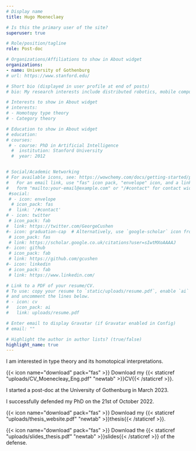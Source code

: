 ```yaml
---
# Display name
title: Hugo Moeneclaey

# Is this the primary user of the site?
superuser: true

# Role/position/tagline
role: Post-doc

# Organizations/Affiliations to show in About widget
organizations:
- name: University of Gothenburg
# url: https://www.stanford.edu/

# Short bio (displayed in user profile at end of posts)
# bio: My research interests include distributed robotics, mobile computing and programmable matter.

# Interests to show in About widget
# interests:
# - Homotopy type theory
# - Category theory 

# Education to show in About widget
# education:
# courses:
 # - course: PhD in Artificial Intelligence
  #  institution: Stanford University
  #  year: 2012


# Social/Academic Networking
# For available icons, see: https://wowchemy.com/docs/getting-started/page-builder/#icons
#   For an email link, use "fas" icon pack, "envelope" icon, and a link in the
#   form "mailto:your-email@example.com" or "/#contact" for contact widget.
 #social:
 # - icon: envelope
  # icon_pack: fas
 #  link: '/#contact'
# - icon: twitter
 # icon_pack: fab
#  link: https://twitter.com/GeorgeCushen
#- icon: graduation-cap  # Alternatively, use `google-scholar` icon from `ai` icon pack
 # icon_pack: fas
 # link: https://scholar.google.co.uk/citations?user=sIwtMXoAAAAJ
#- icon: github
 # icon_pack: fab
 # link: https://github.com/gcushen
#- icon: linkedin
 # icon_pack: fab
 # link: https://www.linkedin.com/

# Link to a PDF of your resume/CV.
# To use: copy your resume to `static/uploads/resume.pdf`, enable `ai` icons in `params.toml`, 
# and uncomment the lines below.
# - icon: cv
#   icon_pack: ai
#   link: uploads/resume.pdf

# Enter email to display Gravatar (if Gravatar enabled in Config)
# email: ""

# Highlight the author in author lists? (true/false)
highlight_name: true
---
```


I am interested in type theory and its homotopical interpretations.

{{< icon name="download" pack="fas" >}} Download my {{< staticref "uploads/CV_Moenecleay_Eng.pdf" "newtab" >}}CV{{< /staticref >}}.

I started a post-doc at the University of Gothenburg in March 2023.

I successfully defended my PhD on the 21st of October 2022. 

{{< icon name="download" pack="fas" >}} Download my {{< staticref "uploads/thesis_website.pdf" "newtab" >}}thesis{{< /staticref >}}.

{{< icon name="download" pack="fas" >}} Download the {{< staticref "uploads/slides_thesis.pdf" "newtab" >}}slides{{< /staticref >}} of the defense.
